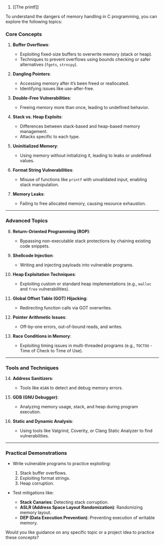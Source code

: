 

1. [[The printf]]

To understand the dangers of memory handling in C programming, you can explore the following topics:
### Core Concepts

1. **Buffer Overflows**:
    
    - Exploiting fixed-size buffers to overwrite memory (stack or heap).
    - Techniques to prevent overflows using bounds checking or safer alternatives (`fgets`, `strncpy`).
2. **Dangling Pointers**:
    
    - Accessing memory after it’s been freed or reallocated.
    - Identifying issues like use-after-free.
3. **Double-Free Vulnerabilities**:
    
    - Freeing memory more than once, leading to undefined behavior.
4. **Stack vs. Heap Exploits**:
    
    - Differences between stack-based and heap-based memory management.
    - Attacks specific to each type.
5. **Uninitialized Memory**:
    
    - Using memory without initializing it, leading to leaks or undefined values.
6. **Format String Vulnerabilities**:
    
    - Misuse of functions like `printf` with unvalidated input, enabling stack manipulation.
7. **Memory Leaks**:
    
    - Failing to free allocated memory, causing resource exhaustion.

---

### Advanced Topics

8. **Return-Oriented Programming (ROP)**:
    
    - Bypassing non-executable stack protections by chaining existing code snippets.
9. **Shellcode Injection**:
    
    - Writing and injecting payloads into vulnerable programs.
10. **Heap Exploitation Techniques**:
    
    - Exploiting custom or standard heap implementations (e.g., `malloc` and `free` vulnerabilities).
11. **Global Offset Table (GOT) Hijacking**:
    
    - Redirecting function calls via GOT overwrites.
12. **Pointer Arithmetic Issues**:
    
    - Off-by-one errors, out-of-bound reads, and writes.
13. **Race Conditions in Memory**:
    
    - Exploiting timing issues in multi-threaded programs (e.g., `TOCTOU` - Time of Check to Time of Use).

---

### Tools and Techniques

14. **Address Sanitizers**:
    
    - Tools like `ASAN` to detect and debug memory errors.
15. **GDB (GNU Debugger)**:
    
    - Analyzing memory usage, stack, and heap during program execution.
16. **Static and Dynamic Analysis**:
    
    - Using tools like Valgrind, Coverity, or Clang Static Analyzer to find vulnerabilities.

---

### Practical Demonstrations

- Write vulnerable programs to practice exploiting:
    
    1. Stack buffer overflows.
    2. Exploiting format strings.
    3. Heap corruption.
- Test mitigations like:
    
    - **Stack Canaries**: Detecting stack corruption.
    - **ASLR (Address Space Layout Randomization)**: Randomizing memory layout.
    - **DEP (Data Execution Prevention)**: Preventing execution of writable memory.

Would you like guidance on any specific topic or a project idea to practice these concepts?

